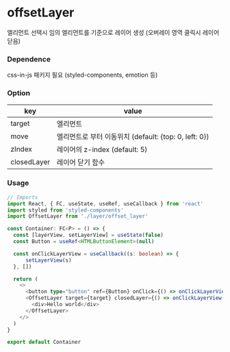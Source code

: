 # offsetLayer
엘리먼트 선택시 임의 엘리먼트를 기준으로 레이어 생성 (오버레이 영역 클릭시 레이어 닫음)


### Dependence
css-in-js 패키지 필요 (styled-components, emotion 등)

### Option

|key|value|
|---|---|
|target|엘리먼트
move|엘리먼트로 부터 이동위치 (default: {top: 0, left: 0})
zIndex|레이어의 z-index (default: 5)
closedLayer|레이어 닫기 함수


### Usage

```ts
// Imports
import React, { FC, useState, useRef, useCallback } from 'react'
import styled from 'styled-components'
import OffsetLayer from './layer/offset_layer'

const Container: FC<P> = () => {
  const [layerView, setLayerView] = useState(false)
  const Button = useRef<HTMLButtonElement>(null)

  const onClickLayerView = useCallback((s: boolean) => {
      setLayerView(s)
  }, [])

  return (
    <>
      <button type="button" ref={Button} onClick={() => onClickLayerView(true)}>button<button>
      <OffsetLayer target={target} closedLayer={() => onClickLayerView(false)}>
        <div>Hello world</div>
      </OffsetLayer>
    </>
  )
}

export default Container
```
